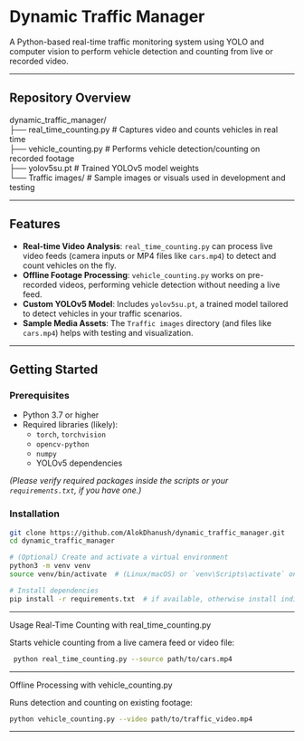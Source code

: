 # Dynamic Traffic Manager

   A Python-based real-time traffic monitoring system using YOLO and computer vision to perform vehicle detection and counting from live or recorded video.

---

##  Repository Overview
  
  dynamic_traffic_manager/<br>
  ├── real_time_counting.py # Captures video and counts vehicles in real time<br>
  ├── vehicle_counting.py # Performs vehicle detection/counting on recorded footage<br>
  ├── yolov5su.pt # Trained YOLOv5 model weights<br>
  └── Traffic images/ # Sample images or visuals used in development and testing<br>

---

##  Features

- **Real-time Video Analysis**: `real_time_counting.py` can process live video feeds (camera inputs or MP4 files like `cars.mp4`) to detect and count vehicles on the fly.
- **Offline Footage Processing**: `vehicle_counting.py` works on pre-recorded videos, performing vehicle detection without needing a live feed.
- **Custom YOLOv5 Model**: Includes `yolov5su.pt`, a trained model tailored to detect vehicles in your traffic scenarios.
- **Sample Media Assets**: The `Traffic images` directory (and files like `cars.mp4`) helps with testing and visualization.

---

##  Getting Started

### Prerequisites

- Python 3.7 or higher
- Required libraries (likely):
  - `torch`, `torchvision`
  - `opencv-python`
  - `numpy`
  - YOLOv5 dependencies

*(Please verify required packages inside the scripts or your `requirements.txt`, if you have one.)*

### Installation

```bash
git clone https://github.com/AlokDhanush/dynamic_traffic_manager.git
cd dynamic_traffic_manager

# (Optional) Create and activate a virtual environment
python3 -m venv venv
source venv/bin/activate  # (Linux/macOS) or `venv\Scripts\activate` on Windows

# Install dependencies
pip install -r requirements.txt  # if available, otherwise install individually
```

---

Usage
  Real-Time Counting with real_time_counting.py
  
  Starts vehicle counting from a live camera feed or video file:

```bash
 python real_time_counting.py --source path/to/cars.mp4
```
---
Offline Processing with vehicle_counting.py

   Runs detection and counting on existing footage:
```bash
python vehicle_counting.py --video path/to/traffic_video.mp4
```
---


  

  
  
